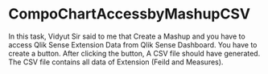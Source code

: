 # CompoChartAccessbyMashupCSV
In this task, Vidyut Sir said to me that Create a Mashup and you have to access Qlik Sense Extension Data from Qlik Sense Dashboard. You have to create a button. After clicking the button, A CSV file should have generated. The CSV file contains all data of Extension (Feild and Measures). 
